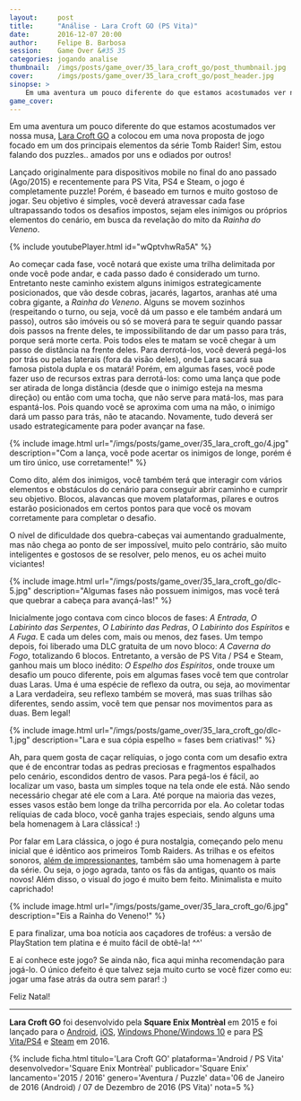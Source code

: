 ```yaml
---
layout:     post
title:      "Análise - Lara Croft GO (PS Vita)"
date:       2016-12-07 20:00
author:     Felipe B. Barbosa
session:    Game Over &#35 35
categories: jogando analise
thumbnail:  /imgs/posts/game_over/35_lara_croft_go/post_thumbnail.jpg
cover:      /imgs/posts/game_over/35_lara_croft_go/post_header.jpg
sinopse: >
    Em uma aventura um pouco diferente do que estamos acostumados ver nossa musa, Lara Croft GO a colocou em uma nova proposta de jogo focado em um dos principais elementos da série Tomb Raider! Sim, estou falando dos puzzles.. amados por uns e odiados por outros!
game_cover:
---
```

Em uma aventura um pouco diferente do que estamos acostumados ver nossa musa, [Lara Croft GO](http://www.laracroftgo.com/) a colocou em uma nova proposta de jogo focado em um dos principais elementos da série Tomb Raider! Sim, estou falando dos puzzles.. amados por uns e odiados por outros!

Lançado originalmente para dispositivos mobile no final do ano passado (Ago/2015) e recentemente para PS Vita, PS4 e Steam, o jogo é completamente puzzle! Porém, é baseado em turnos e muito gostoso de jogar. Seu objetivo é simples, você deverá atravessar cada fase ultrapassando todos os desafios impostos, sejam eles inimigos ou próprios elementos do cenário, em busca da revelação do mito da *Rainha do Veneno*.

{% include youtubePlayer.html id="wQptvhwRa5A" %}

Ao começar cada fase, você notará que existe uma trilha delimitada por onde você pode andar, e cada passo dado é considerado um turno. Entretanto neste caminho existem alguns inimigos estrategicamente posicionados, que vão desde cobras, jacarés, lagartos, aranhas até uma cobra gigante, a *Rainha do Veneno*. Alguns se movem sozinhos (respeitando o turno, ou seja, você dá um passo e ele também andará um passo), outros são imóveis ou só se moverá para te seguir quando passar dois passos na frente deles, te impossibilitando de dar um passo para trás, porque será morte certa. Pois todos eles te matam se você chegar à um passo de distância na frente deles. Para derrotá-los, você deverá pegá-los por trás ou pelas laterais (fora da visão deles), onde Lara sacará sua famosa pistola dupla e os matará! Porém, em algumas fases, você pode fazer uso de recursos extras para derrotá-los: como uma lança que pode ser atirada de longa distância (desde que o inimigo esteja na mesma direção) ou então com uma tocha, que não serve para matá-los, mas para espantá-los. Pois quando você se aproxima com uma na mão, o inimigo dará um passo para trás, não te atacando. Novamente, tudo deverá ser usado estrategicamente para poder avançar na fase.

{% include image.html url="/imgs/posts/game_over/35_lara_croft_go/4.jpg" description="Com a lança, você pode acertar os inimigos de longe, porém é um tiro único, use corretamente!" %}

Como dito, além dos inimigos, você também terá que interagir com vários elementos e obstáculos do cenário para conseguir abrir caminho e cumprir seu objetivo. Blocos, alavancas que movem plataformas, pilares e outros estarão posicionados em certos pontos para que você os movam corretamente para completar o desafio.

O nível de dificuldade dos quebra-cabeças vai aumentando gradualmente, mas não chega ao ponto de ser impossível, muito pelo contrário, são muito inteligentes e gostosos de se resolver, pelo menos, eu os achei muito viciantes!

{% include image.html url="/imgs/posts/game_over/35_lara_croft_go/dlc-5.jpg" description="Algumas fases não possuem inimigos, mas você terá que quebrar a cabeça para avançá-las!" %}

Inicialmente jogo contava com cinco blocos de fases: *A Entrada*, *O Labirinto das Serpentes*, *O Labirinto das Pedras*, *O Labirinto dos Espíritos* e *A Fuga*. E cada um deles com, mais ou menos, dez fases. Um tempo depois, foi liberado uma DLC gratuita de um novo bloco: *A Caverna do Fogo*, totalizando 6 blocos. Entretanto, a versão de PS Vita / PS4 e Steam, ganhou mais um bloco inédito: *O Espelho dos Espíritos*, onde trouxe um desafio um pouco diferente, pois em algumas fases você tem que controlar duas Laras. Uma é uma espécie de reflexo da outra, ou seja, ao movimentar a Lara verdadeira, seu reflexo também se moverá, mas suas trilhas são diferentes, sendo assim, você tem que pensar nos movimentos para as duas. Bem legal!

{% include image.html url="/imgs/posts/game_over/35_lara_croft_go/dlc-1.jpg" description="Lara e sua cópia espelho = fases bem criativas!" %}

Ah, para quem gosta de caçar relíquias, o jogo conta com um desafio extra que é de encontrar todas as pedras preciosas e fragmentos espalhados pelo cenário, escondidos dentro de vasos. Para pegá-los é fácil, ao localizar um vaso, basta um simples toque na tela onde ele está. Não sendo necessário chegar até ele com a Lara. Até porque na maioria das vezes, esses vasos estão bem longe da trilha percorrida por ela. Ao coletar todas relíquias de cada bloco, você ganha trajes especiais, sendo alguns uma bela homenagem à Lara clássica! :)

Por falar em Lara clássica, o jogo é pura nostalgia, começando pelo menu inicial que é idêntico aos primeiros Tomb Raiders. As trilhas e os efeitos sonoros, [além de impressionantes](https://soundcloud.com/crystaldynamics/sets/lara-croft-go-ost), também são uma homenagem à parte da série. Ou seja, o jogo agrada, tanto os fãs da antigas, quanto os mais novos! Além disso, o visual do jogo é muito bem feito. Minimalista e muito caprichado!

{% include image.html url="/imgs/posts/game_over/35_lara_croft_go/6.jpg" description="Eis a Rainha do Veneno!" %}

E para finalizar, uma boa notícia aos caçadores de troféus: a versão de PlayStation tem platina e é muito fácil de obtê-la! ^^'

E aí conhece este jogo? Se ainda não, fica aqui minha recomendação para jogá-lo. O único defeito é que talvez seja muito curto se você fizer como eu: jogar uma fase atrás da outra sem parar! :)

Feliz Natal!

---

**Lara Croft GO** foi desenvolvido pela **Square Enix Montrèal** em 2015 e foi lançado para o [Android](https://play.google.com/store/apps/details?id=com.squareenixmontreal.lcgo&hl=pt_BR), [iOS](https://itunes.apple.com/br/app/lara-croft-go/id971304016?mt=8), [Windows Phone/Windows 10](https://www.microsoft.com/pt-br/store/p/lara-croft-go/9nblggh3dt1k) e para [PS Vita/PS4](https://store.playstation.com/#!/pt-br/jogos/lara-croft-go/cid=UP0082-PCSE00985_00-LARAGOSIEAVITA00?utm_medium=email&utm_source=webstore&utm_campaign=130128&utm_content=sentemplate&utm_medium=&utm_source=&utm_campaign=&emcid=CHI000004) e [Steam](http://store.steampowered.com/app/540840/) em 2016.

{% include ficha.html
  titulo='Lara Croft GO'
  plataforma='Android / PS Vita'
  desenvolvedor='Square Enix Montrèal'
  publicador='Square Enix'
  lancamento='2015 / 2016'
  genero='Aventura / Puzzle'
  data='06 de Janeiro de 2016 (Android) / 07 de Dezembro de 2016 (PS Vita)'
  nota=5 %}
